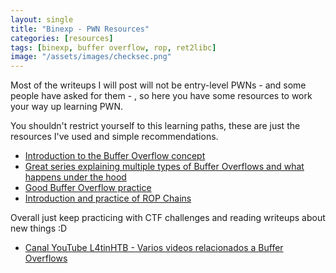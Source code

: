 ```yaml
---
layout: single
title: "Binexp - PWN Resources"
categories: [resources]
tags: [binexp, buffer overflow, rop, ret2libc]
image: "/assets/images/checksec.png"
---
```


Most of the writeups I will post will not be entry-level PWNs - and some people have asked for them - , so here you have some resources to work your way up learning PWN.

[separator]: <> ()

You shouldn't restrict yourself to this learning paths, these are just the resources I've used and simple recommendations.


- [Introduction to the Buffer Overflow concept](https://youtu.be/1S0aBV-Waeo)
- [Great series explaining multiple types of Buffer Overflows and what happens under the hood](https://youtu.be/iyAyN3GFM7A)
- [Good Buffer Overflow practice](https://exploit.education/protostar/)
- [Introduction and practice of ROP Chains](https://ropemporium.com/)

Overall just keep practicing with CTF challenges and reading writeups about new things :D

- [Canal YouTube L4tinHTB - Varios videos relacionados a Buffer Overflows](https://www.youtube.com/channel/UCnNuiL7pamGnII7m4OwM2lw/videos)
